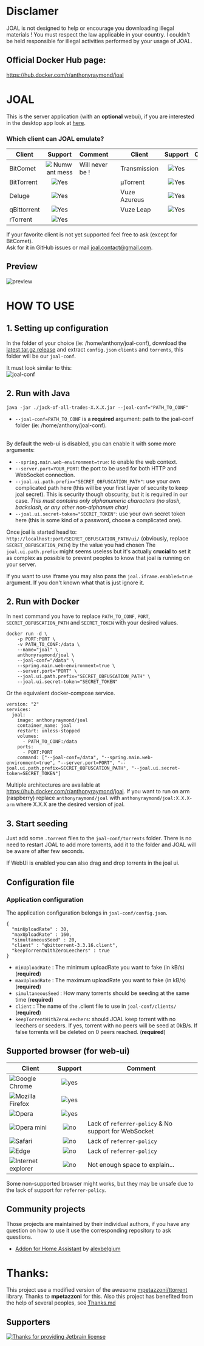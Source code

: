 # Disclamer
JOAL is not designed to help or encourage you downloading illegal materials ! You must respect the law applicable in your country. I couldn't be held responsible for illegal activities performed by your usage of JOAL.

## Official Docker Hub page:
https://hub.docker.com/r/anthonyraymond/joal

# JOAL
This is the server application (with an **optional** webui), if you are interested in the desktop app look at [here](https://github.com/anthonyraymond/joal-desktop).

### Which client can JOAL emulate?

| Client        | Support                       | Comment        |  | Client        | Support                       | Comment        |
| ------------- |:-----------------------------:|----------------|--|---------------|:-----------------------------:|----------------|
| BitComet      | ![Numwant mess][support-never]| Will never be !|  | Transmission  | ![Yes][support-yes]           |                |
| BitTorrent    | ![Yes][support-yes]           |                |  | µTorrent      | ![Yes][support-yes]           |                |
| Deluge        | ![Yes][support-yes]           |                |  | Vuze Azureus  | ![Yes][support-yes]           |                |
| qBittorrent   | ![Yes][support-yes]           |                |  | Vuze Leap     | ![Yes][support-yes]           |                |
| rTorrent      | ![Yes][support-yes]           |                |  |

If your favorite client is not yet supported feel free to ask (except for BitComet).<br/>
Ask for it in GitHub issues or mail <a href="mailto:joal.contact@gmail.com">joal.contact@gmail.com</a>.

## Preview
![preview](readme-assets/webui-preview.png?raw=true)


# HOW TO USE
## 1. Setting up configuration
In the folder of your choice (ie: /home/anthony/joal-conf), download the [latest tar.gz release](https://github.com/anthonyraymond/joal/releases/latest) and extract `config.json` `clients` and `torrents`, this folder will be our `joal-conf`.

It must look similar to this:<br/>
![joal-conf][joal-conf-folder]

## 2. Run with Java

```
java -jar ./jack-of-all-trades-X.X.X.jar --joal-conf="PATH_TO_CONF"
```

- `--joal-conf=PATH_TO_CONF` is a **required** argument: path to the joal-conf folder (ie: /home/anthony/joal-conf).

<br />
By default the web-ui is disabled, you can enable it with some more arguments:

- `--spring.main.web-environment=true`: to enable the web context.
- `--server.port=YOUR_PORT`: the port to be used for both HTTP and WebSocket connection.
- `--joal.ui.path.prefix="SECRET_OBFUSCATION_PATH"`: use your own complicated path here (this will be your first layer of security to keep joal secret). This is security though obscurity, but it is required in our case.  *This must contains only alphanumeric characters (no slash, backslash, or any other non-alphanum char)*
- `--joal.ui.secret-token="SECRET_TOKEN"`: use your own secret token here (this is some kind of a password, choose a complicated one).

Once joal is started head to: `http://localhost:port/SECRET_OBFUSCATION_PATH/ui/` (obviously, replace `SECRET_OBFUSCATION_PATH`) by the value you had chosen
The `joal.ui.path.prefix` might seems useless but it's actually **crucial** to set it as complex as possible to prevent peoples to know that joal is running on your server.

If you want to use iframe you may also pass the `joal.iframe.enabled=true` argument. If you don't known what that is just ignore it.

## 2. Run with Docker

In next command you have to replace `PATH_TO_CONF`, `PORT`, `SECRET_OBFUSCATION_PATH` and `SECRET_TOKEN` with your desired values.
```
docker run -d \
    -p PORT:PORT \
    -v PATH_TO_CONF:/data \
    --name="joal" \
    anthonyraymond/joal \
    --joal-conf="/data" \
    --spring.main.web-environment=true \
    --server.port="PORT" \
    --joal.ui.path.prefix="SECRET_OBFUSCATION_PATH" \
    --joal.ui.secret-token="SECRET_TOKEN"
```
Or the equivalent docker-compose service.
```
version: "2"
services:
  joal:
    image: anthonyraymond/joal
    container_name: joal
    restart: unless-stopped
    volumes:
      - PATH_TO_CONF:/data
    ports:
      - PORT:PORT
    command: ["--joal-conf=/data", "--spring.main.web-environment=true", "--server.port=PORT", "--joal.ui.path.prefix=SECRET_OBFUSCATION_PATH", "--joal.ui.secret-token=SECRET_TOKEN"]
```

Multiple architectures are available at https://hub.docker.com/r/anthonyraymond/joal.
If you want to run on arm (raspberry) replace `anthonyraymond/joal` with `anthonyraymond/joal:X.X.X-arm` where X.X.X are the desired version of joal.


## 3. Start seeding
Just add some `.torrent` files to the `joal-conf/torrents` folder. There is no need to restart JOAL to add more torrents, add it to the folder and JOAL will be aware of after few seconds.

If WebUi is enabled you can also drag and drop torrents in the joal ui.


## Configuration file
### Application configuration
The application configuration belongs in `joal-conf/config.json`.

```
{
  "minUploadRate" : 30,
  "maxUploadRate" : 160,
  "simultaneousSeed" : 20,
  "client" : "qbittorrent-3.3.16.client",
  "keepTorrentWithZeroLeechers" : true
}
```
- `minUploadRate` : The minimum uploadRate you want to fake (in kB/s) (**required**)
- `maxUploadRate` : The maximum uploadRate you want to fake (in kB/s) (**required**)
- `simultaneousSeed` : How many torrents should be seeding at the same time (**required**)
- `client` : The name of the .client file to use in `joal-conf/clients/` (**required**)
- `keepTorrentWithZeroLeechers`: should JOAL keep torrent with no leechers or seeders. If yes, torrent with no peers will be seed at 0kB/s. If false torrents will be deleted on 0 peers reached. (**required**)



## Supported browser (for web-ui)
| Client                              | Support                 | Comment                                              |
| ----------------------------------- |:-----------------------:|------------------------------------------------------|
| ![Google Chrome][browser-chrome]    | ![yes][support-yes]     |                                                      |
| ![Mozilla Firefox][browser-firefox] | ![yes][support-yes]     |                                                      |
| ![Opera][browser-opera]             | ![yes][support-yes]     |                                                      |
| ![Opera mini][browser-opera-mini]   | ![no][support-no]       | Lack of `referrer-policy` & No support for WebSocket |
| ![Safari][browser-safari]           | ![no][support-no]       | Lack of `referrer-policy`                            |
| ![Edge][browser-edge]               | ![no][support-no]       | Lack of `referrer-policy`                            |
| ![Internet explorer][browser-ie]    | ![no][support-never]    | Not enough space to explain...                       |

Some non-supported browser might works, but they may be unsafe due to the lack of support for `referrer-policy`.


## Community projects
Those projects are maintained by their individual authors, if you have any question on how to use it use the corresponding repository to ask questions.
- [Addon for Home Assistant](https://github.com/alexbelgium/hassio-addons/tree/master/joal) by [alexbelgium](https://github.com/alexbelgium) 


# Thanks:
This project use a modified version of the awesome [mpetazzoni/ttorrent](http://mpetazzoni.github.com/ttorrent/) library. Thanks to **mpetazzoni** for this.
Also this project has benefited from the help of several peoples, see [Thanks.md](THANKS.md)

## Supporters
[![Thanks for providing Jetbrain license](readme-assets/jetbrains.svg)](https://www.jetbrains.com/?from=joal)



[support-never]:readme-assets/warning.png
[support-no]:readme-assets/cross-mark.png
[support-yes]:readme-assets/check-mark.png
[joal-conf-folder]:readme-assets/joal-conf-folder.png
[browser-chrome]:readme-assets/browsers/chrome.png
[browser-firefox]:readme-assets/browsers/firefox.png
[browser-opera]:readme-assets/browsers/opera.png
[browser-opera-mini]:readme-assets/browsers/opera-mini.png
[browser-safari]:readme-assets/browsers/safari.png
[browser-ie]:readme-assets/browsers/ie.png
[browser-edge]:readme-assets/browsers/edge.png
[jetbrain-logo]:readme-assets/jetbrains.svg
